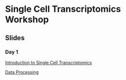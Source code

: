 # Single Cell Transcriptomics Workshop

## Slides
### Day 1
[Introduction to Single Cell Transcriptomics](slides/01_introduction.html)

[Data Processing](slides/02_data_processing.html)